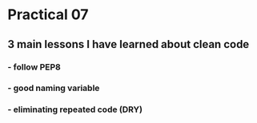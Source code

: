 # Practical 07

## 3 main lessons I have learned about clean code
### - follow PEP8
### - good naming variable
### - eliminating repeated code (DRY)